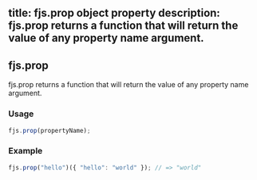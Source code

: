title: fjs.prop object property
description: fjs.prop returns a function that will return the value of any property name argument.
---

## fjs.prop

fjs.prop returns a function that will return the value of any property name argument.

### Usage

```js
fjs.prop(propertyName);
```

### Example

```js
fjs.prop("hello")({ "hello": "world" }); // => "world"
```

